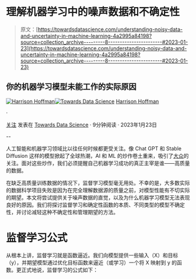 # 理解机器学习中的噪声数据和不确定性

> 原文：[https://towardsdatascience.com/understanding-noisy-data-and-uncertainty-in-machine-learning-4a2995a84198?source=collection_archive---------8-----------------------#2023-01-23](https://towardsdatascience.com/understanding-noisy-data-and-uncertainty-in-machine-learning-4a2995a84198?source=collection_archive---------8-----------------------#2023-01-23)

## 你的机器学习模型未能工作的实际原因

[](https://harrisonfhoffman.medium.com/?source=post_page-----4a2995a84198--------------------------------)[![Harrison Hoffman](../Images/5eaa3e2bd0507297eb6c4a7efcf06324.png)](https://harrisonfhoffman.medium.com/?source=post_page-----4a2995a84198--------------------------------)[](https://towardsdatascience.com/?source=post_page-----4a2995a84198--------------------------------)[![Towards Data Science](../Images/a6ff2676ffcc0c7aad8aaf1d79379785.png)](https://towardsdatascience.com/?source=post_page-----4a2995a84198--------------------------------) [Harrison Hoffman](https://harrisonfhoffman.medium.com/?source=post_page-----4a2995a84198--------------------------------)

·

[关注](https://medium.com/m/signin?actionUrl=https%3A%2F%2Fmedium.com%2F_%2Fsubscribe%2Fuser%2F38889d0801d0&operation=register&redirect=https%3A%2F%2Ftowardsdatascience.com%2Funderstanding-noisy-data-and-uncertainty-in-machine-learning-4a2995a84198&user=Harrison+Hoffman&userId=38889d0801d0&source=post_page-38889d0801d0----4a2995a84198---------------------post_header-----------) 发表在 [Towards Data Science](https://towardsdatascience.com/?source=post_page-----4a2995a84198--------------------------------) · 9分钟阅读 · 2023年1月23日

--

[](https://medium.com/m/signin?actionUrl=https%3A%2F%2Fmedium.com%2F_%2Fbookmark%2Fp%2F4a2995a84198&operation=register&redirect=https%3A%2F%2Ftowardsdatascience.com%2Funderstanding-noisy-data-and-uncertainty-in-machine-learning-4a2995a84198&source=-----4a2995a84198---------------------bookmark_footer-----------)

人工智能和机器学习领域比以往任何时候都更受关注。像 Chat GPT 和 Stable Diffusion 这样的模型掀起了全球热潮，AI 和 ML 的炒作卷土重来，吸引了[大众](https://www.google.com/search?tbm=vid&sxsrf=AJOqlzXI5TC9wmd1MTAKaqmrRY_q6b0k3Q%3A1674266462280&q=chatgpt&spell=1&sa=X&ved=2ahUKEwiz-_jNyNf8AhUZk2oFHY1kCZoQBSgAegQIERAB&biw=1185&bih=714&dpr=2)的关注。面对这些炒作，我们必须提醒自己机器学习成功的真正主宰是谁——高质量的数据。

在缺乏高质量训练数据的情况下，监督学习模型毫无用处。不幸的是，大多数实际的数据科学项目失败是因为在完全理解数据源的质量之前，对模型性能有不切实际的期望。本文将尝试提供关于噪声数据的直觉，以及为什么机器学习模型无法表现良好的原因。我们将探讨监督学习和确定性函数的本质、不同类型的模型不确定性，并讨论减轻这种不确定性和管理期望的方法。

# 监督学习公式

从根本上讲，监督学习就是函数逼近。我们向模型提供一些输入（X）和目标（y），并期望模型通过优化目标函数来逼近（或学习）一个将 X 映射到 y 的函数。更正式地说，监督学习的公式如下：
